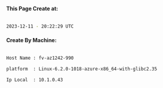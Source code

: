 
   
#### This Page Create at:

```bash

2023-12-11 - 20:22:29 UTC

```

#### Create By Machine:

```bash

Host Name : fv-az1242-990

platform  : Linux-6.2.0-1018-azure-x86_64-with-glibc2.35

Ip Local  : 10.1.0.43

```

